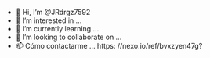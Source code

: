 - 👋 Hi, I’m @JRdrgz7592
- 👀 I’m interested in ...
- 🌱 I’m currently learning ...
- 💞️ I’m looking to collaborate on ...
- 📫 Cómo contactarme ... https: //nexo.io/ref/bvxzyen47g?

<!---
JRdrgz7592/JRdrgz7592 is a ✨ special ✨ repository because its `README.md` (this file) appears on your GitHub profile.
You can click the Preview link to take a look at your changes.
--->
